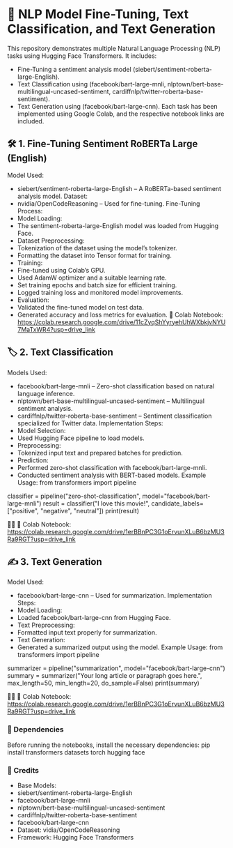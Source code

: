 

# 🚀 NLP Model Fine-Tuning, Text Classification, and Text Generation

This repository demonstrates multiple Natural Language Processing (NLP) tasks using Hugging Face Transformers. It includes:
- Fine-Tuning a sentiment analysis model (siebert/sentiment-roberta-large-English).
- Text Classification using (facebook/bart-large-mnli, nlptown/bert-base-multilingual-uncased-sentiment, cardiffnlp/twitter-roberta-base-sentiment).
- Text Generation using (facebook/bart-large-cnn).
Each task has been implemented using Google Colab, and the respective notebook links are included.

## 🛠️ 1. Fine-Tuning Sentiment RoBERTa Large (English)
Model Used:
- siebert/sentiment-roberta-large-English – A RoBERTa-based sentiment analysis model.
Dataset:
- nvidia/OpenCodeReasoning – Used for fine-tuning.
Fine-Tuning Process:
- Model Loading:
- The sentiment-roberta-large-English model was loaded from Hugging Face.
- Dataset Preprocessing:
- Tokenization of the dataset using the model’s tokenizer.
- Formatting the dataset into Tensor format for training.
- Training:
- Fine-tuned using Colab’s GPU.
- Used AdamW optimizer and a suitable learning rate.
- Set training epochs and batch size for efficient training.
- Logged training loss and monitored model improvements.
- Evaluation:
- Validated the fine-tuned model on test data.
- Generated accuracy and loss metrics for evaluation.
🔗 Colab Notebook: https://colab.research.google.com/drive/11cZyqShYyryehUhWXbkjvNYU7MaTxWR4?usp=drive_link

## 🏷️ 2. Text Classification
Models Used:
- facebook/bart-large-mnli – Zero-shot classification based on natural language inference.
- nlptown/bert-base-multilingual-uncased-sentiment – Multilingual sentiment analysis.
- cardiffnlp/twitter-roberta-base-sentiment – Sentiment classification specialized for Twitter data.
Implementation Steps:
- Model Selection:
- Used Hugging Face pipeline to load models.
- Preprocessing:
- Tokenized input text and prepared batches for prediction.
- Prediction:
- Performed zero-shot classification with facebook/bart-large-mnli.
- Conducted sentiment analysis with BERT-based models.
Example Usage:
from transformers import pipeline

classifier = pipeline("zero-shot-classification", model="facebook/bart-large-mnli")
result = classifier("I love this movie!", candidate_labels=["positive", "negative", "neutral"])
print(result)


🔗 Colab Notebook: https://colab.research.google.com/drive/1erBBnPC3G1oErvunXLuB6bzMU3Ra9RGT?usp=drive_link

## ✍️ 3. Text Generation
Model Used:
- facebook/bart-large-cnn – Used for summarization.
Implementation Steps:
- Model Loading:
- Loaded facebook/bart-large-cnn from Hugging Face.
- Text Preprocessing:
- Formatted input text properly for summarization.
- Text Generation:
- Generated a summarized output using the model.
Example Usage:
from transformers import pipeline

summarizer = pipeline("summarization", model="facebook/bart-large-cnn")
summary = summarizer("Your long article or paragraph goes here.", max_length=50, min_length=20, do_sample=False)
print(summary)


🔗 Colab Notebook: https://colab.research.google.com/drive/1erBBnPC3G1oErvunXLuB6bzMU3Ra9RGT?usp=drive_link

### 🔧 Dependencies
Before running the notebooks, install the necessary dependencies:
pip install transformers datasets torch hugging face



### 📌 Credits
- Base Models:
- siebert/sentiment-roberta-large-English
- facebook/bart-large-mnli
- nlptown/bert-base-multilingual-uncased-sentiment
- cardiffnlp/twitter-roberta-base-sentiment
- facebook/bart-large-cnn
- Dataset: vidia/OpenCodeReasoning
- Framework: Hugging Face Transformers


